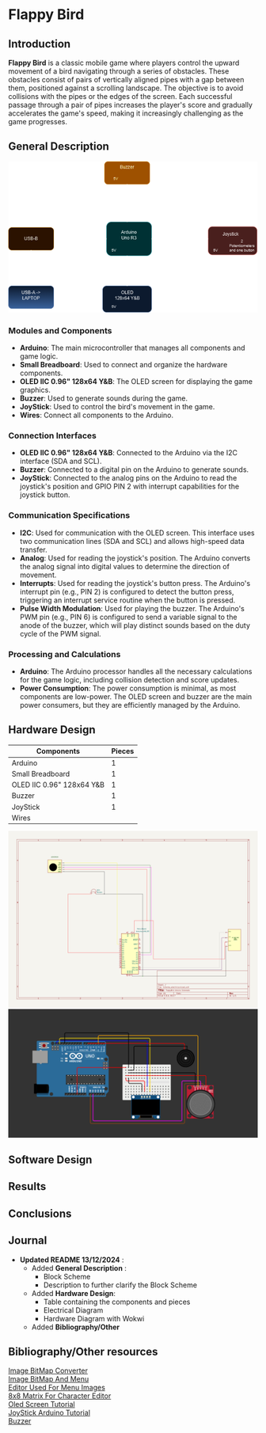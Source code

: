 # Flappy Bird

## Introduction
**Flappy Bird** is a classic mobile game where players control the upward movement of a bird navigating through a series of obstacles. These obstacles consist of pairs of vertically aligned pipes with a gap between them, positioned against a scrolling landscape. The objective is to avoid collisions with the pipes or the edges of the screen. Each successful passage through a pair of pipes increases the player's score and gradually accelerates the game's speed, making it increasingly challenging as the game progresses.

## General Description
![alt text](Pictures/schema_bloc.drawio.png)
### Modules and Components
- **Arduino**: The main microcontroller that manages all components and game logic.
- **Small Breadboard**: Used to connect and organize the hardware components.
- **OLED IIC 0.96" 128x64 Y&B**: The OLED screen for displaying the game graphics.
- **Buzzer**: Used to generate sounds during the game.
- **JoyStick**: Used to control the bird's movement in the game.
- **Wires**: Connect all components to the Arduino.

### Connection Interfaces
- **OLED IIC 0.96" 128x64 Y&B**: Connected to the Arduino via the I2C interface (SDA and SCL).
- **Buzzer**: Connected to a digital pin on the Arduino to generate sounds.
- **JoyStick**: Connected to the analog pins on the Arduino to read the joystick's position and GPIO PIN 2 with interrupt capabilities for the joystick button.

### Communication Specifications
- **I2C**: Used for communication with the OLED screen. This interface uses two communication lines (SDA and SCL) and allows high-speed data transfer.
- **Analog**: Used for reading the joystick's position. The Arduino converts the analog signal into digital values to determine the direction of movement.
- **Interrupts**: Used for reading the joystick's button press. The Arduino's interrupt pin (e.g., PIN 2) is configured to detect the button press, triggering an interrupt service routine when the button is pressed.
- **Pulse Width Modulation**: Used for playing the buzzer. The Arduino's PWM pin (e.g., PIN 6) is configured to send a variable signal to the anode of the buzzer, which will play distinct sounds based on the duty cycle of the PWM signal.

### Processing and Calculations
- **Arduino**: The Arduino processor handles all the necessary calculations for the game logic, including collision detection and score updates.
- **Power Consumption**: The power consumption is minimal, as most components are low-power. The OLED screen and buzzer are the main power consumers, but they are efficiently managed by the Arduino.

## Hardware Design
| Components  | Pieces |
| ----------- | ----------- |
| Arduino                 | 1  |
| Small Breadboard        | 1  |
|OLED IIC 0.96" 128x64 Y&B| 1  |
|Buzzer                   | 1  |
|JoyStick                 | 1  |
|Wires                    |    |
![alt text](Pictures/image.png)
![alt text](Pictures/image-1.png)
## Software Design

## Results 

## Conclusions

## Journal
- **Updated README 13/12/2024** :
    - Added **General Description** :
        - Block Scheme
        - Description to further clarify the Block Scheme
    - Added **Hardware Design**:
        - Table containing the components and pieces
        - Electrical Diagram
        - Hardware Diagram with Wokwi
    - Added **Bibliography/Other**

## Bibliography/Other resources
[Image BitMap Converter](https://javl.github.io/image2cpp/) \
[Image BitMap And Menu](https://github.com/upiir/arduino_oled_menu?tab=readme-ov-file) \
[Editor Used For Menu Images](https://www.photopea.com/) \
[8x8 Matrix For Character Editor](https://xantorohara.github.io/led-matrix-editor/#) \
[Oled Screen Tutorial](https://lastminuteengineers.com/oled-display-arduino-tutorial/) \
[JoyStick Arduino Tutorial](https://arduinogetstarted.com/tutorials/arduino-joystick)  \
[Buzzer](https://github.com/robsoncouto/arduino-songs/blob/master/takeonme/takeonme.ino)
